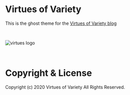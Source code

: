 # Virtues of Variety

This is the ghost theme for the [Virtues of Variety blog](https://virtuesofvariety.com/)

&nbsp;

![virtues logo](https://virtuesofvariety.com/content/images/2020/01/vofvlogo-1.png)

&nbsp;



# Copyright & License

Copyright (c) 2020 Virtues of Variety All Rights Reserved.